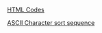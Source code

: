 [HTML Codes](http://www.ascii.cl/htmlcodes.htm)

[ASCII Character sort sequence](http://support.ecisolutions.com/doc-ddms/help/reportsmenu/ascii_sort_order_chart.htm)
